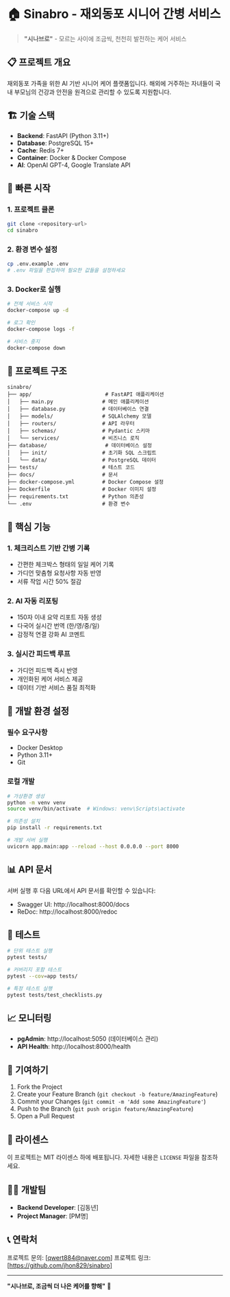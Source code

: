 # 🏠 Sinabro - 재외동포 시니어 간병 서비스

> **"시나브로"** - 모르는 사이에 조금씩, 천천히 발전하는 케어 서비스

## 📋 프로젝트 개요

재외동포 가족을 위한 AI 기반 시니어 케어 플랫폼입니다.
해외에 거주하는 자녀들이 국내 부모님의 건강과 안전을 원격으로 관리할 수 있도록 지원합니다.

## 🏗️ 기술 스택

- **Backend**: FastAPI (Python 3.11+)
- **Database**: PostgreSQL 15+
- **Cache**: Redis 7+
- **Container**: Docker & Docker Compose
- **AI**: OpenAI GPT-4, Google Translate API

## 🚀 빠른 시작

### 1. 프로젝트 클론
```bash
git clone <repository-url>
cd sinabro
```

### 2. 환경 변수 설정
```bash
cp .env.example .env
# .env 파일을 편집하여 필요한 값들을 설정하세요
```

### 3. Docker로 실행
```bash
# 전체 서비스 시작
docker-compose up -d

# 로그 확인
docker-compose logs -f

# 서비스 중지
docker-compose down
```

## 📁 프로젝트 구조

```
sinabro/
├── app/                        # FastAPI 애플리케이션
│   ├── main.py                # 메인 애플리케이션
│   ├── database.py            # 데이터베이스 연결
│   ├── models/                # SQLAlchemy 모델
│   ├── routers/               # API 라우터
│   ├── schemas/               # Pydantic 스키마
│   └── services/              # 비즈니스 로직
├── database/                   # 데이터베이스 설정
│   ├── init/                  # 초기화 SQL 스크립트
│   └── data/                  # PostgreSQL 데이터
├── tests/                     # 테스트 코드
├── docs/                      # 문서
├── docker-compose.yml         # Docker Compose 설정
├── Dockerfile                 # Docker 이미지 설정
├── requirements.txt           # Python 의존성
└── .env                       # 환경 변수
```

## 🎯 핵심 기능

### 1. 체크리스트 기반 간병 기록
- 간편한 체크박스 형태의 일일 케어 기록
- 가디언 맞춤형 요청사항 자동 반영
- 서류 작업 시간 50% 절감

### 2. AI 자동 리포팅
- 150자 이내 요약 리포트 자동 생성
- 다국어 실시간 번역 (한/영/중/일)
- 감정적 연결 강화 AI 코멘트

### 3. 실시간 피드백 루프
- 가디언 피드백 즉시 반영
- 개인화된 케어 서비스 제공
- 데이터 기반 서비스 품질 최적화

## 🔧 개발 환경 설정

### 필수 요구사항
- Docker Desktop
- Python 3.11+
- Git

### 로컬 개발
```bash
# 가상환경 생성
python -m venv venv
source venv/bin/activate  # Windows: venv\Scripts\activate

# 의존성 설치
pip install -r requirements.txt

# 개발 서버 실행
uvicorn app.main:app --reload --host 0.0.0.0 --port 8000
```

## 📊 API 문서

서버 실행 후 다음 URL에서 API 문서를 확인할 수 있습니다:
- Swagger UI: http://localhost:8000/docs
- ReDoc: http://localhost:8000/redoc

## 🧪 테스트

```bash
# 단위 테스트 실행
pytest tests/

# 커버리지 포함 테스트
pytest --cov=app tests/

# 특정 테스트 실행
pytest tests/test_checklists.py
```

## 📈 모니터링

- **pgAdmin**: http://localhost:5050 (데이터베이스 관리)
- **API Health**: http://localhost:8000/health

## 🤝 기여하기

1. Fork the Project
2. Create your Feature Branch (`git checkout -b feature/AmazingFeature`)
3. Commit your Changes (`git commit -m 'Add some AmazingFeature'`)
4. Push to the Branch (`git push origin feature/AmazingFeature`)
5. Open a Pull Request

## 📄 라이센스

이 프로젝트는 MIT 라이센스 하에 배포됩니다. 자세한 내용은 `LICENSE` 파일을 참조하세요.

## 👨‍💻 개발팀

- **Backend Developer**: [김동년]
- **Project Manager**: [PM명]

## 📞 연락처

프로젝트 문의: [qwert884@naver.com]
프로젝트 링크: [https://github.com/jhon829/sinabro]

---

**"시나브로, 조금씩 더 나은 케어를 향해"** 💝
